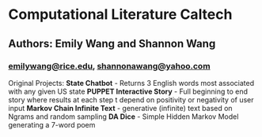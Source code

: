 # Computational Literature Caltech
## Authors: Emily Wang and Shannon Wang
### emilywang@rice.edu, shannonawang@yahoo.com

Original Projects:
**State Chatbot** - Returns 3 English words most associated with any given US state
**PUPPET Interactive Story** - Full beginning to end story where results at each step t depend on positivity or negativity of user input
**Markov Chain Infinite Text** - generative (infinite) text based on Ngrams and random sampling
**DA Dice** - Simple Hidden Markov Model generating a 7-word poem
